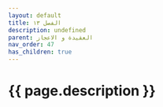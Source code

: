 ```yaml
---
layout: default
title: الفصل ١٣
description: undefined
parent: العقيدة و الاعجاز
nav_order: 47
has_children: true
---
```



# {{ page.description }}
